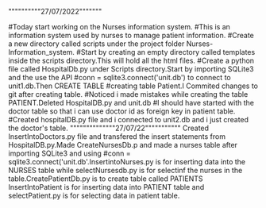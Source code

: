   """"""""""27/07/2022"""""""
  
#Today  start working on the Nurses information system.
#This is an information system used by nurses to manage patient information.
#Create a new directory called scripts under the project folder Nurses-Information_system.
#Start by creating an empty directory called templates inside the scripts directory.This will hold all the html files.
#Create a python file called HospitalDb.py under Scripts directory.Start by importing SQLite3 and the use the API 
#conn = sqlite3.connect('unit.db') to connect to unit1.db.Then CREATE TABLE 
#creating table Patient.I Commited changes to git after creating table.
#Noticed i made mistakes while creating the table PATIENT.Deleted HospitalDB.py and unit.db
#I should have started with the doctor table so that i can use doctor id as foreign key in patient table.
#Created hospitalDB.py file and i connected to unit2.db and i just created the doctor's table.
""""""""""""""27/07/22"""""""""""
Created InsertIntoDoctors.py file and transfered the insert statements from HospitalDB.py.Made CreateNursesDb.p and made a nurses table
after importing SQLite3 and using #conn = sqlite3.connect('unit.db'.InsertintoNurses.py is for inserting data into the NURSES 
table while selectNursesdb.py is for selectinf the nurses in the table.CreatePatientDb.py is to create table called PATIENTS
InsertIntoPatient is for inserting data into PATIENT table and selectPatient.py is for selecting
data in patient table.